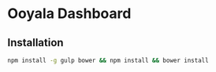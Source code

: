 # Ooyala Dashboard

## Installation

```sh
npm install -g gulp bower && npm install && bower install
```
